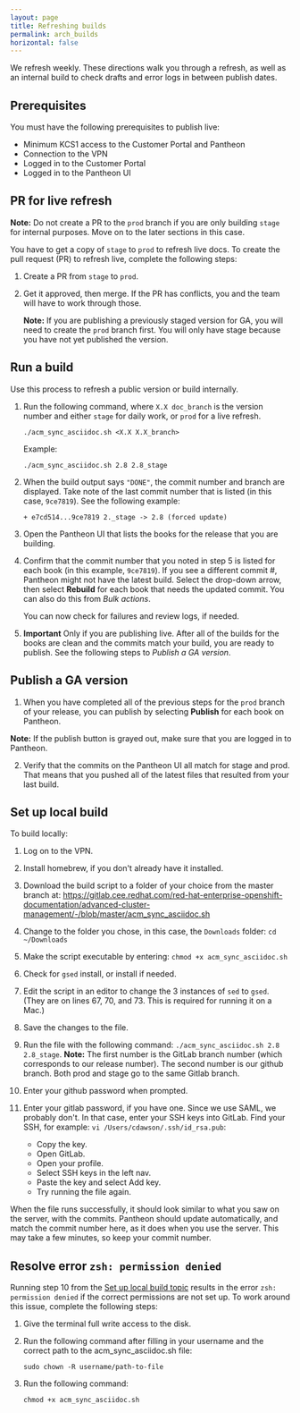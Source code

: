 ```yaml
---
layout: page
title: Refreshing builds
permalink: arch_builds
horizontal: false
---
```


We refresh weekly. These directions walk you through a refresh, as well as an internal build to check drafts and error logs in between publish dates.

## Prerequisites

You must have the following prerequisites to publish live:

- Minimum KCS1 access to the Customer Portal and Pantheon
- Connection to the VPN
- Logged in to the Customer Portal
- Logged in to the Pantheon UI 

## PR for live refresh

**Note:** Do not create a PR to the `prod` branch if you are only building `stage` for internal purposes. Move on to the later sections in this case.

You have to get a copy of `stage` to `prod` to refresh live docs. To create the pull request (PR) to refresh live, complete the following steps:

1. Create a PR from `stage` to `prod`. 

2. Get it approved, then merge. If the PR has conflicts, you and the team will have to work through those.

   **Note:** If you are publishing a previously staged version for GA, you will need to create the `prod` branch first. You will only have stage because you have not yet published the version.
  
## Run a build

Use this process to refresh a public version or build internally.

1. Run the following command, where `X.X doc_branch` is the version number and either `stage` for daily work, or `prod` for a live refresh. 

   ```
   ./acm_sync_asciidoc.sh <X.X X.X_branch>
   ```
   Example:

   ```
   ./acm_sync_asciidoc.sh 2.8 2.8_stage 
   ```
   
2. When the build output says `"DONE"`, the commit number and branch are displayed. Take note of the last commit number that is listed (in this case, `9ce7819`). See the following example:

   ```
   + e7cd514...9ce7819 2._stage -> 2.8 (forced update)
   ```

3. Open the Pantheon UI that lists the books for the release that you are building. 

4. Confirm that the commit number that you noted in step 5 is listed for each book (in this example, `9ce7819`). If you see a different commit #, Pantheon might not have the latest build. Select the drop-down arrow, then select **Rebuild** for each book that needs the updated commit. You can also do this from _Bulk actions_. 

   You can now check for failures and review logs, if needed.

5. **Important** Only if you are publishing live. After all of the builds for the books are clean and the commits match your build, you are ready to publish. See the following steps to _Publish a GA version_.

## Publish a GA version
   
1. When you have completed all of the previous steps for the `prod` branch of your release, you can publish by selecting **Publish** for each book on Pantheon.

**Note:** If the publish button is grayed out, make sure that you are logged in to Pantheon. 

2. Verify that the commits on the Pantheon UI all match for stage and prod. That means that you pushed all of the latest files that resulted from your last build.

## Set up local build

To build locally:

1. Log on to the VPN.
2. Install homebrew, if you don't already have it installed.
3. Download the build script to a folder of your choice from the master branch at: https://gitlab.cee.redhat.com/red-hat-enterprise-openshift-documentation/advanced-cluster-management/-/blob/master/acm_sync_asciidoc.sh
5. Change to the folder you chose, in this case, the `Downloads` folder: `cd ~/Downloads`
6. Make the script executable by entering: `chmod +x acm_sync_asciidoc.sh`
7. Check for `gsed` install, or install if needed.
8. Edit the script in an editor to change the 3 instances of `sed` to `gsed`. (They are on lines 67, 70, and 73. This is required for running it on a Mac.) 
9. Save the changes to the file.
10. Run the file with the following command: `./acm_sync_asciidoc.sh 2.8 2.8_stage`. **Note:** The first number is the GitLab branch number (which corresponds to our release number). The second number is our github branch. Both prod and stage go to the same Gitlab branch.
11. Enter your github password when prompted.
12. Enter your gitlab password, if you have one. Since we use SAML, we probably don't. In that case, enter your SSH keys into GitLab. Find your SSH, for example:
    `vi /Users/cdawson/.ssh/id_rsa.pub`:
    
     - Copy the key.
     - Open GitLab.
     - Open your profile.
     - Select SSH keys in the left nav.
     - Paste the key and select Add key. 
     - Try running the file again.
  
When the file runs successfully, it should look similar to what you saw on the server, with the commits. Pantheon should update automatically, and match the commit number here, as it does when you use the server. This may take a few minutes, so keep your commit number.

## Resolve error `zsh: permission denied`

Running step 10 from the [Set up local build topic](#set-up-local-build) results in the error `zsh: permission denied` if the correct permissions are not set up. To work around this issue, complete the following steps:

1. Give the terminal full write access to the disk.
2. Run the following command after filling in your username and the correct path to the acm_sync_asciidoc.sh file:
   
   ```
   sudo chown -R username/path-to-file
   ```
   
3. Run the following command:

   ```
   chmod +x acm_sync_asciidoc.sh
   ```
